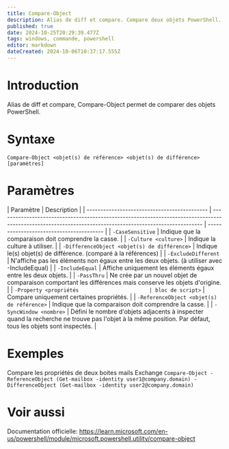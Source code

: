 ```yaml
---
title: Compare-Object
description: Alias de diff et compare. Compare deux objets PowerShell.
published: true
date: 2024-10-25T20:29:39.477Z
tags: windows, commande, powershell
editor: markdown
dateCreated: 2024-10-06T10:37:17.555Z
---
```


# Introduction

Alias de diff et compare, Compare-Object permet de comparer des objets PowerShell.

# Syntaxe

`Compare-Object <objet(s) de référence> <objet(s) de différence> [paramètres]`

# Paramètres

| Paramètre                                    | Description                                                                                                                                              |
| -------------------------------------------- | -------------------------------------------------------------------------------------------------------------------------------------------------------- | ---------------------------------------- |
| `-CaseSensitive`                             | Indique que la comparaison doit comprendre la casse.                                                                                                     |
| `-Culture <culture>`                         | Indique la culture à utiliser.                                                                                                                           |
| `-DifferenceObject <objet(s) de différence>` | Indique le(s) objet(s) de différence. (comparé à la références)                                                                                          |
| `-ExcludeDifferent`                          | N'affiche pas les éléments non égaux entre les deux objets. (à utiliser avec -IncludeEqual)                                                              |
| `-IncludeEqual`                              | Affiche uniquement les éléments égaux entre les deux objets.                                                                                             |
| `-PassThru`                                  | Ne crée par un nouvel objet de comparaison comportant les différences mais conserve les objets d'origine.                                                |
| `-Property <propriétés                       | bloc de script>`                                                                                                                                         | Compare uniquement certaines propriétés. |
| `-ReferenceObject <objet(s) de référence>`   | Indique que la comparaison doit comprendre la casse.                                                                                                     |
| `-SyncWindow <nombre>`                       | Défini le nombre d'objets adjacents à inspecter quand la recherche ne trouve pas l'objet à la même position. Par défaut, tous les objets sont inspectés. |

# Exemples

Compare les propriétés de deux boites mails Exchange
`Compare-Object -ReferenceObject (Get-mailbox -identity user1@company.domain) -DifferenceObject (Get-mailbox -identity user2@company.domain)`

# Voir aussi

Documentation officielle:
https://learn.microsoft.com/en-us/powershell/module/microsoft.powershell.utility/compare-object
